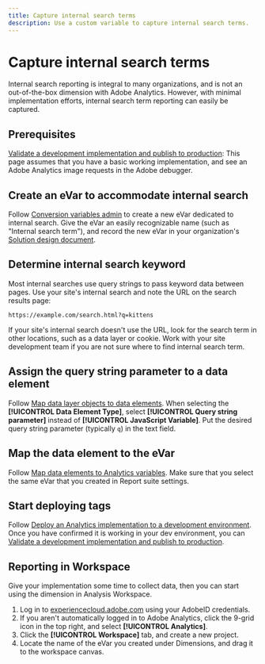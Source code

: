 ```yaml
---
title: Capture internal search terms
description: Use a custom variable to capture internal search terms.
---
```


# Capture internal search terms

Internal search reporting is integral to many organizations, and is not an out-of-the-box dimension with Adobe Analytics. However, with minimal implementation efforts, internal search term reporting can easily be captured.

## Prerequisites

[Validate a development implementation and publish to production](../launch/validate-publish-prod.md): This page assumes that you have a basic working implementation, and see an Adobe Analytics image requests in the Adobe debugger.

## Create an eVar to accommodate internal search

Follow [Conversion variables admin](/help/admin/admin/conversion-var-admin/conversion-var-admin.md) to create a new eVar dedicated to internal search. Give the eVar an easily recognizable name (such as "Internal search term"), and record the new eVar in your organization's [Solution design document](../prepare/solution-design.md).

## Determine internal search keyword

Most internal searches use query strings to pass keyword data between pages. Use your site's internal search and note the URL on the search results page:

`https://example.com/search.html?q=kittens`

If your site's internal search doesn't use the URL, look for the search term in other locations, such as a data layer or cookie. Work with your site development team if you are not sure where to find internal search term.

## Assign the query string parameter to a data element

Follow [Map data layer objects to data elements](../launch/layer-to-elements.md). When selecting the **[!UICONTROL Data Element Type]**, select **[!UICONTROL Query string parameter]** instead of **[!UICONTROL JavaScript Variable]**. Put the desired query string parameter (typically `q`) in the text field.

## Map the data element to the eVar

Follow [Map data elements to Analytics variables](../launch/elements-to-variable.md). Make sure that you select the same eVar that you created in Report suite settings.

## Start deploying tags

Follow [Deploy an Analytics implementation to a development environment](../launch/deploy-dev.md). Once you have confirmed it is working in your dev environment, you can [Validate a development implementation and publish to production](../launch/validate-publish-prod.md).

## Reporting in Workspace

Give your implementation some time to collect data, then you can start using the dimension in Analysis Workspace.

1. Log in to [experiencecloud.adobe.com](https://experiencecloud.adobe.com) using your AdobeID credentials.
2. If you aren't automatically logged in to Adobe Analytics, click the 9-grid icon in the top right, and select **[!UICONTROL Analytics]**.
3. Click the **[!UICONTROL Workspace]** tab, and create a new project.
4. Locate the name of the eVar you created under Dimensions, and drag it to the workspace canvas.

